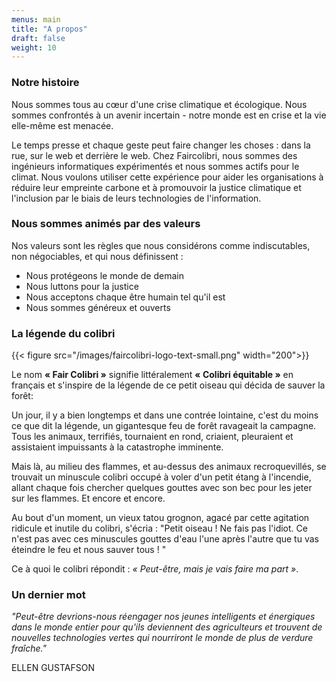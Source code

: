 ```yaml
---
menus: main
title: "A propos"
draft: false
weight: 10
---
```

### Notre histoire

Nous sommes tous au cœur d'une crise climatique et écologique. Nous sommes confrontés à un avenir incertain - notre monde est en crise et la vie elle-même est menacée.

Le temps presse et chaque geste peut faire changer les choses : dans la rue, sur le web et derrière le web. Chez Faircolibri, nous sommes des ingénieurs informatiques expérimentés et nous sommes actifs pour le climat. Nous voulons utiliser cette expérience pour aider les organisations à réduire leur empreinte carbone et à promouvoir la justice climatique et l'inclusion par le biais de leurs technologies de l'information.


### Nous sommes animés par des valeurs

Nos valeurs sont les règles que nous considérons comme indiscutables, non négociables, et qui nous définissent :
* Nous protégeons le monde de demain
* Nous luttons pour la justice
* Nous acceptons chaque être humain tel qu'il est
* Nous sommes généreux et ouverts

### La légende du colibri

{{< figure src="/images/faircolibri-logo-text-small.png" width="200">}}

Le nom **« Fair Colibri »** signifie littéralement **« Colibri équitable »** en français et s'inspire de la légende de ce petit oiseau qui décida de sauver la forêt:

Un jour, il y a bien longtemps et dans une contrée lointaine, c'est du moins ce que dit la légende, un gigantesque feu de forêt ravageait la campagne. Tous les animaux, terrifiés, tournaient en rond, criaient, pleuraient et assistaient impuissants à la catastrophe imminente.

Mais là, au milieu des flammes, et au-dessus des animaux recroquevillés, se trouvait un minuscule colibri occupé à voler d'un petit étang à l'incendie, allant chaque fois chercher quelques gouttes avec son bec pour les jeter sur les flammes. Et encore et encore.

Au bout d'un moment, un vieux tatou grognon, agacé par cette agitation ridicule et inutile du colibri, s'écria : "Petit oiseau ! Ne fais pas l'idiot. Ce n'est pas avec ces minuscules gouttes d'eau l'une après l'autre que tu vas éteindre le feu et nous sauver tous ! "

Ce à quoi le colibri répondit : _« Peut-être, mais je vais faire ma part »_.

### Un dernier mot

_"Peut-être devrions-nous réengager nos jeunes intelligents et énergiques dans le monde entier pour qu'ils deviennent des agriculteurs et trouvent de nouvelles technologies vertes qui nourriront le monde de plus de verdure fraîche."_

ELLEN GUSTAFSON
